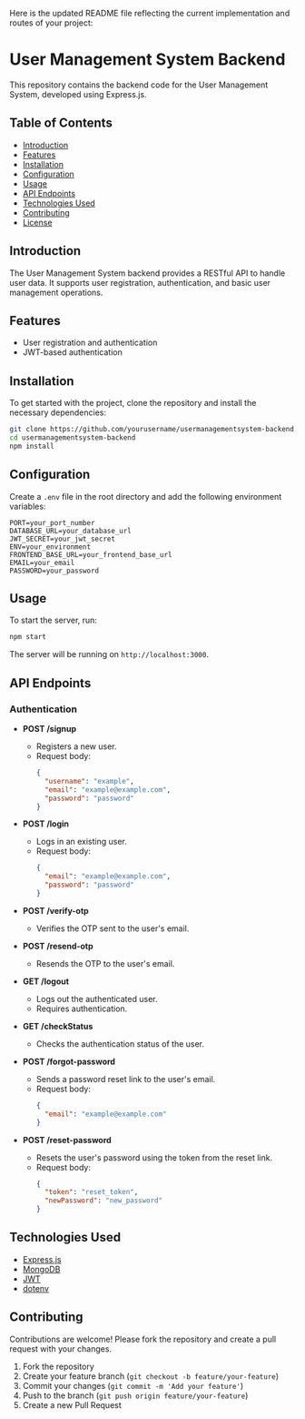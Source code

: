 Here is the updated README file reflecting the current implementation and routes of your project:


# User Management System Backend

This repository contains the backend code for the User Management System, developed using Express.js.

## Table of Contents

- [Introduction](#introduction)
- [Features](#features)
- [Installation](#installation)
- [Configuration](#configuration)
- [Usage](#usage)
- [API Endpoints](#api-endpoints)
- [Technologies Used](#technologies-used)
- [Contributing](#contributing)
- [License](#license)

## Introduction

The User Management System backend provides a RESTful API to handle user data. It supports user registration, authentication, and basic user management operations.

## Features

- User registration and authentication
- JWT-based authentication

## Installation

To get started with the project, clone the repository and install the necessary dependencies:

```bash
git clone https://github.com/yourusername/usermanagementsystem-backend.git
cd usermanagementsystem-backend
npm install
```

## Configuration

Create a `.env` file in the root directory and add the following environment variables:

```env
PORT=your_port_number
DATABASE_URL=your_database_url
JWT_SECRET=your_jwt_secret
ENV=your_environment
FRONTEND_BASE_URL=your_frontend_base_url
EMAIL=your_email
PASSWORD=your_password
```

## Usage

To start the server, run:

```bash
npm start
```

The server will be running on `http://localhost:3000`.

## API Endpoints

### Authentication

- **POST /signup**
  - Registers a new user.
  - Request body:
    ```json
    {
      "username": "example",
      "email": "example@example.com",
      "password": "password"
    }
    ```

- **POST /login**
  - Logs in an existing user.
  - Request body:
    ```json
    {
      "email": "example@example.com",
      "password": "password"
    }
    ```

- **POST /verify-otp**
  - Verifies the OTP sent to the user's email.

- **POST /resend-otp**
  - Resends the OTP to the user's email.

- **GET /logout**
  - Logs out the authenticated user.
  - Requires authentication.

- **GET /checkStatus**
  - Checks the authentication status of the user.

- **POST /forgot-password**
  - Sends a password reset link to the user's email.
  - Request body:
    ```json
    {
      "email": "example@example.com"
    }
    ```

- **POST /reset-password**
  - Resets the user's password using the token from the reset link.
  - Request body:
    ```json
    {
      "token": "reset_token",
      "newPassword": "new_password"
    }
    ```

## Technologies Used

- [Express.js](https://expressjs.com/)
- [MongoDB](https://www.mongodb.com/)
- [JWT](https://jwt.io/)
- [dotenv](https://www.npmjs.com/package/dotenv)

## Contributing

Contributions are welcome! Please fork the repository and create a pull request with your changes.

1. Fork the repository
2. Create your feature branch (`git checkout -b feature/your-feature`)
3. Commit your changes (`git commit -m 'Add your feature'`)
4. Push to the branch (`git push origin feature/your-feature`)
5. Create a new Pull Request



